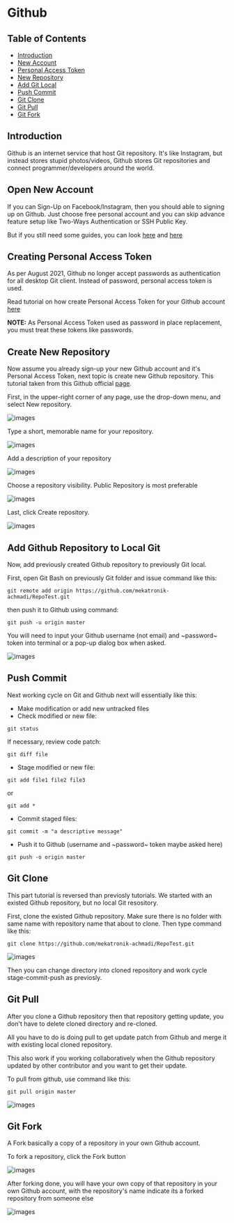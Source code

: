 # Github

## Table of Contents
- [Introduction](https://github.com/mekatronik-achmadi/md_tutorial/blob/master/electronic/tutorials/github.md#introduction)
- [New Account](https://github.com/mekatronik-achmadi/md_tutorial/blob/master/electronic/tutorials/github.md#open-new-account)
- [Personal Access Token](https://github.com/mekatronik-achmadi/md_tutorial/blob/master/electronic/tutorials/github.md#creating-personal-access-token)
- [New Repository](https://github.com/mekatronik-achmadi/md_tutorial/blob/master/electronic/tutorials/github.md#create-new-repository)
- [Add Git Local](https://github.com/mekatronik-achmadi/md_tutorial/blob/master/electronic/tutorials/github.md#add-github-repository-to-local-git)
- [Push Commit](https://github.com/mekatronik-achmadi/md_tutorial/blob/master/electronic/tutorials/github.md#push-commit)
- [Git Clone](https://github.com/mekatronik-achmadi/md_tutorial/blob/master/electronic/tutorials/github.md#git-clone)
- [Git Pull](https://github.com/mekatronik-achmadi/md_tutorial/blob/master/electronic/tutorials/github.md#git-pull)
- [Git Fork](https://github.com/mekatronik-achmadi/md_tutorial/blob/master/electronic/tutorials/github.md#git-fork)

## Introduction

Github is an internet service that host Git repository.
It's like Instagram, but instead stores stupid photos/videos,
Github stores Git repositories and connect programmer/developers around the world.

## Open New Account

If you can Sign-Up on Facebook/Instagram, then you should able to signing up on Github.
Just choose free personal account and you can skip advance feature setup like Two-Ways Authentication or SSH Public Key.

But if you still need some guides, you can look [here](https://git-scm.com/book/en/v2/GitHub-Account-Setup-and-Configuration) and [here](https://www.wikihow.com/Create-an-Account-on-GitHub)

## Creating Personal Access Token

As per August 2021, Github no longer accept passwords as authentication for all desktop Git client.
Instead of password, personal access token is used.

Read tutorial on how create Personal Access Token for your Github account [here](https://github.com/mekatronik-achmadi/md_tutorial/blob/master/electronic/tutorials/github_token.md)

**NOTE:** As Personal Access Token used as password in place replacement, you must treat these tokens like passwords.

## Create New Repository

Now assume you already sign-up your new Github account and it's Personal Access Token, next topic is create new Github repository.
This tutorial taken from this Github official [page](https://docs.github.com/en/github/getting-started-with-github/create-a-repo).

First, in the upper-right corner of any page, use the drop-down menu, and select New repository.

![images](images/githubreponew0.png)

Type a short, memorable name for your repository.

![images](images/githubreponew1.png)

Add a description of your repository

![images](images/githubreponew2.png)

Choose a repository visibility. Public Repository is most preferable

![images](images/githubreponew3.png)

Last, click Create repository.

![images](images/githubreponew4.png)

## Add Github Repository to Local Git

Now, add previously created Github repository to previously Git local.

First, open Git Bash on previously Git folder and issue command like this:

```
git remote add origin https://github.com/mekatronik-achmadi/RepoTest.git
```

then push it to Github using command:

```
git push -u origin master
```

You will need to input your Github username (not email) and ~password~ token into terminal or a pop-up dialog box when asked.

![images](images/gitpush.JPG)

## Push Commit

Next working cycle on Git and Github next will essentially like this:
- Make modification or add new untracked files
- Check modified or new file:

```
git status
```

If necessary, review code patch:

```
git diff file
```

- Stage modified or new file:

```
git add file1 file2 file3
```

or

```
git add *
```

- Commit staged files:

```
git commit -m "a descriptive message"
```

- Push it to Github (username and ~password~ token maybe asked here)

```
git push -o origin master
```

## Git Clone

This part tutorial is reversed than previosly tutorials.
We started with an existed Github repository, but no local Git resository.

First, clone the existed Github repository.
Make sure there is no folder with same name with repository name that about to clone.
Then type command like this:

```
git clone https://github.com/mekatronik-achmadi/RepoTest.git
```

![images](images/gitclone.JPG)

Then you can change directory into cloned repository and work cycle stage-commit-push as previosly.

## Git Pull

After you clone a Github repository then that repository getting update,
you don't have to delete cloned directory and re-cloned.

All you have to do is doing pull to get update patch from Github
and merge it with existing local cloned repository.

This also work if you working collaboratively when the Github repository updated by other contributor
and you want to get their update.

To pull from github, use command like this:

```
git pull origin master
```

![images](images/gitpull.JPG)

## Git Fork

A Fork basically a copy of a repository in your own Github account.

To fork a repository, click the Fork button

![images](images/githubpr_0.png)

After forking done, you will have your own copy of that repository in your own Github account,
with the repository's name indicate its a forked repository from someone else

![images](images/githubpr_1.png)
